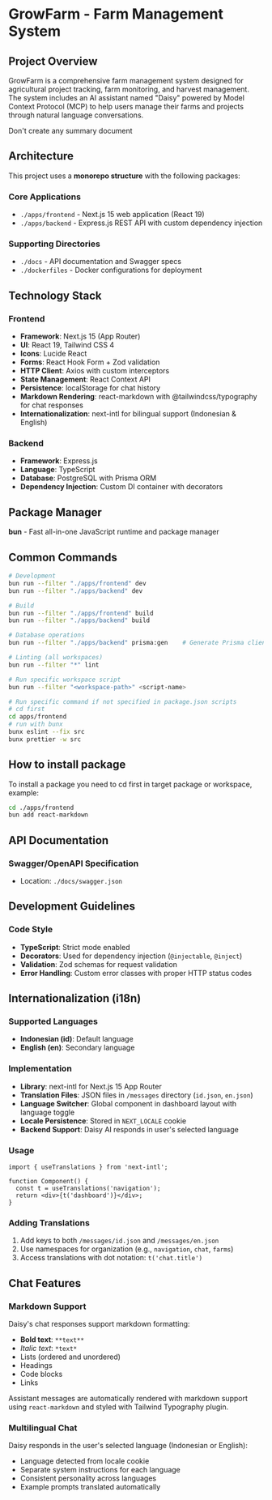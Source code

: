 # GrowFarm - Farm Management System

## Project Overview

GrowFarm is a comprehensive farm management system designed for agricultural project tracking, farm monitoring, and harvest management. The system includes an AI assistant named "Daisy" powered by Model Context Protocol (MCP) to help users manage their farms and projects through natural language conversations.

Don't create any summary document

## Architecture

This project uses a **monorepo structure** with the following packages:

### Core Applications

- `./apps/frontend` - Next.js 15 web application (React 19)
- `./apps/backend` - Express.js REST API with custom dependency injection

### Supporting Directories

- `./docs` - API documentation and Swagger specs
- `./dockerfiles` - Docker configurations for deployment

## Technology Stack

### Frontend

- **Framework**: Next.js 15 (App Router)
- **UI**: React 19, Tailwind CSS 4
- **Icons**: Lucide React
- **Forms**: React Hook Form + Zod validation
- **HTTP Client**: Axios with custom interceptors
- **State Management**: React Context API
- **Persistence**: localStorage for chat history
- **Markdown Rendering**: react-markdown with @tailwindcss/typography for chat responses
- **Internationalization**: next-intl for bilingual support (Indonesian & English)

### Backend

- **Framework**: Express.js
- **Language**: TypeScript
- **Database**: PostgreSQL with Prisma ORM
- **Dependency Injection**: Custom DI container with decorators

## Package Manager

**bun** - Fast all-in-one JavaScript runtime and package manager

## Common Commands

```bash
# Development
bun run --filter "./apps/frontend" dev
bun run --filter "./apps/backend" dev

# Build
bun run --filter "./apps/frontend" build
bun run --filter "./apps/backend" build

# Database operations
bun run --filter "./apps/backend" prisma:gen    # Generate Prisma client

# Linting (all workspaces)
bun run --filter "*" lint

# Run specific workspace script
bun run --filter "<workspace-path>" <script-name>

# Run specific command if not specified in package.json scripts
# cd first
cd apps/frontend
# run with bunx
bunx eslint --fix src
bunx prettier -w src
```

## How to install package

To install a package you need to cd first in target package or workspace, example:

```bash
cd ./apps/frontend
bun add react-markdown
```
## API Documentation

### Swagger/OpenAPI Specification

- Location: `./docs/swagger.json`

## Development Guidelines

### Code Style

- **TypeScript**: Strict mode enabled
- **Decorators**: Used for dependency injection (`@injectable`, `@inject`)
- **Validation**: Zod schemas for request validation
- **Error Handling**: Custom error classes with proper HTTP status codes

## Internationalization (i18n)

### Supported Languages

- **Indonesian (id)**: Default language
- **English (en)**: Secondary language

### Implementation

- **Library**: next-intl for Next.js 15 App Router
- **Translation Files**: JSON files in `/messages` directory (`id.json`, `en.json`)
- **Language Switcher**: Global component in dashboard layout with language toggle
- **Locale Persistence**: Stored in `NEXT_LOCALE` cookie
- **Backend Support**: Daisy AI responds in user's selected language

### Usage

```tsx
import { useTranslations } from 'next-intl';

function Component() {
  const t = useTranslations('navigation');
  return <div>{t('dashboard')}</div>;
}
```

### Adding Translations

1. Add keys to both `/messages/id.json` and `/messages/en.json`
2. Use namespaces for organization (e.g., `navigation`, `chat`, `farms`)
3. Access translations with dot notation: `t('chat.title')`

## Chat Features

### Markdown Support

Daisy's chat responses support markdown formatting:
- **Bold text**: `**text**`
- *Italic text*: `*text*`
- Lists (ordered and unordered)
- Headings
- Code blocks
- Links

Assistant messages are automatically rendered with markdown support using `react-markdown` and styled with Tailwind Typography plugin.

### Multilingual Chat

Daisy responds in the user's selected language (Indonesian or English):
- Language detected from locale cookie
- Separate system instructions for each language
- Consistent personality across languages
- Example prompts translated automatically
